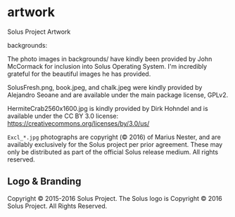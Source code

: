 artwork
=======

Solus Project Artwork


backgrounds:

The photo images in backgrounds/ have kindly been provided by John McCormack
for inclusion into Solus Operating System. I'm incredibly grateful for the beautiful
images he has provided.

SolusFresh.png, book.jpeg, and chalk.jpeg were kindly provided by
Alejandro Seoane and are available under the main package license, GPLv2.

HermiteCrab2560x1600.jpg is kindly provided by Dirk Hohndel and is available
under the CC BY 3.0 license:
https://creativecommons.org/licenses/by/3.0/us/

`Excl_*.jpg` photographs are copyright (© 2016) of Marius Nester, and are availably
exclusively for the Solus project per prior agreement.
These may only be distributed as part of the official Solus release medium.
All rights reserved.
 
Logo & Branding
----------------

Copyright © 2015-2016 Solus Project.
The Solus logo is Copyright © 2016 Solus Project. All Rights Reserved.
